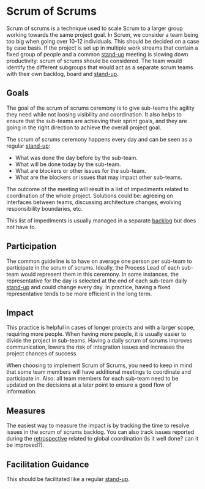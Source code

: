 # Scrum of Scrums

Scrum of scrums is a technique used to scale Scrum to a larger group working towards the same project goal. In Scrum, we consider a team being too big when going over 10-12 individuals. This should be decided on a case by case basis. If the project is set up in multiple work streams that contain a fixed group of people and a common [stand-up](stand-ups/readme.md) meeting is slowing down productivity: scrum of scrums should be considered. The team would identify the different subgroups that would act as a separate scrum teams with their own backlog, board and [stand-up](stand-ups/readme.md).

## Goals

The goal of the scrum of scrums ceremony is to give sub-teams the agility they need while not loosing visibility and coordination. It also helps to ensure that the sub-teams are achieving their sprint goals, and they are going in the right direction to achieve the overall project goal.

The scrum of scrums ceremony happens every day and can be seen as a regular [stand-up](stand-ups/readme.md):

- What was done the day before by the sub-team.
- What will be done today by the sub-team.
- What are blockers or other issues for the sub-team.
- What are the blockers or issues that may impact other sub-teams.

The outcome of the meeting will result in a list of impediments related to coordination of the whole project. Solutions could be: agreeing on interfaces between teams, discussing architecture changes, evolving responsibility boundaries, etc.

This list of impediments is usually managed in a separate [backlog](backlog-management/readme.md) but does not have to.

## Participation

The common guideline is to have on average one person per sub-team to participate in the scrum of scrums. Ideally, the Process Lead of each sub-team would represent them in this ceremony. In some instances, the representative for the day is selected at the end of each sub-team daily [stand-up](stand-ups/readme.md) and could change every day. In practice, having a fixed representative tends to be more efficient in the long term.

## Impact

This practice is helpful in cases of longer projects and with a larger scope, requiring more people. When having more people, it is usually easier to divide the project in sub-teams. Having a daily scrum of scrums improves communication, lowers the risk of integration issues and increases the project chances of success.

When choosing to implement Scrum of Scrums, you need to keep in mind that some team members will have additional meetings to coordinate and participate in. Also: all team members for each sub-team need to be updated on the decisions at a later point to ensure a good flow of information.

## Measures

The easiest way to measure the impact is by tracking the time to resolve issues in the scrum of scrums backlog. You can also track issues reported during the [retrospective](retrospectives.md) related to global coordination (is it well done? can it be improved?).

## Facilitation Guidance

This should be facilitated like a regular [stand-up](stand-ups/readme.md).
